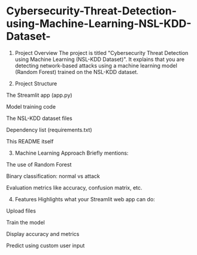 # Cybersecurity-Threat-Detection-using-Machine-Learning-NSL-KDD-Dataset-

1. Project Overview
The project is titled "Cybersecurity Threat Detection using Machine Learning (NSL-KDD Dataset)". It explains that you are detecting network-based attacks using a machine learning model (Random Forest) trained on the NSL-KDD dataset.

2. Project Structure

The Streamlit app (app.py)

Model training code

The NSL-KDD dataset files

Dependency list (requirements.txt)

This README itself

3. Machine Learning Approach
Briefly mentions:

The use of Random Forest

Binary classification: normal vs attack

Evaluation metrics like accuracy, confusion matrix, etc.

4. Features
Highlights what your Streamlit web app can do:

Upload files

Train the model

Display accuracy and metrics

Predict using custom user input


